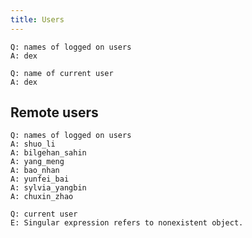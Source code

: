 ```yaml
---
title: Users
---
```


```
Q: names of logged on users
A: dex
```

```
Q: name of current user
A: dex
```

## Remote users

````
Q: names of logged on users
A: shuo_li
A: bilgehan_sahin
A: yang_meng
A: bao_nhan
A: yunfei_bai
A: sylvia_yangbin
A: chuxin_zhao
````

````
Q: current user
E: Singular expression refers to nonexistent object.
````
